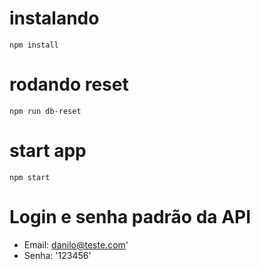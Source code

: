 # instalando
```shell
npm install
````

# rodando reset
```shell
npm run db-reset
````

# start app
```shell
npm start
````

# Login e senha padrão da API
- Email: danilo@teste.com'
- Senha: '123456'